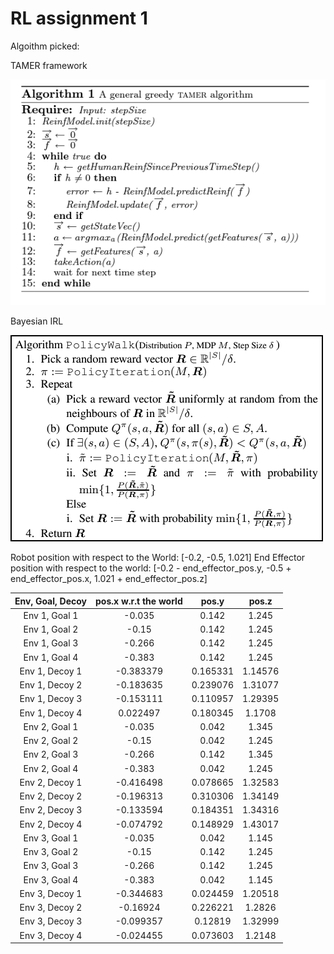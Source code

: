 # RL assignment 1

Algoithm picked: 

TAMER framework

![pseudocode_RL](tamer/pseudocode_TAMER.png)

Bayesian IRL

![pseudocode_IRL](bayesianIRL/Pseudocode_BayesianIRL.png)



Robot position with respect to the World: [-0.2, -0.5, 1.021]
End Effector position with respect to the world: [-0.2 - end_effector_pos.y, -0.5 + end_effector_pos.x, 1.021 + end_effector_pos.z]

|Env, Goal, Decoy| pos.x w.r.t the world | pos.y       | pos.z      |
|:--------------:|:---------------------:|:-----------:|:----------:|
|Env 1, Goal 1   |-0.035		 |0.142        |1.245	    |
|Env 1, Goal 2   |-0.15			 |0.142	       |1.245       |
|Env 1, Goal 3   |-0.266		 |0.142	       |1.245       |
|Env 1, Goal 4   |-0.383		 |0.142        |1.245	    |
|Env 1, Decoy 1  |-0.383379              |0.165331     |1.14576     |
|Env 1, Decoy 2  |-0.183635		 |0.239076     |1.31077     |
|Env 1, Decoy 3  |-0.153111              |0.110957     |1.29395     |
|Env 1, Decoy 4  |0.022497	  	 |0.180345     |1.1708      |
|Env 2, Goal 1   |-0.035		 |0.042        |1.345	    |
|Env 2, Goal 2   |-0.15			 |0.042	       |1.245       |
|Env 2, Goal 3   |-0.266		 |0.142	       |1.345       |
|Env 2, Goal 4   |-0.383		 |0.042        |1.245	    |
|Env 2, Decoy 1  |-0.416498              |0.078665     |1.32583     |
|Env 2, Decoy 2  |-0.196313		 |0.310306     |1.34149     |
|Env 2, Decoy 3  |-0.133594              |0.184351     |1.34316     |
|Env 2, Decoy 4  |-0.074792	  	 |0.148929     |1.43017     |
|Env 3, Goal 1   |-0.035		 |0.042        |1.145	    |
|Env 3, Goal 2   |-0.15			 |0.142	       |1.245       |
|Env 3, Goal 3   |-0.266		 |0.142	       |1.245       |
|Env 3, Goal 4   |-0.383		 |0.042        |1.145	    |
|Env 3, Decoy 1  |-0.344683              |0.024459     |1.20518     |
|Env 3, Decoy 2  |-0.16924		 |0.226221     |1.2826      |
|Env 3, Decoy 3  |-0.099357              |0.12819      |1.32999     |
|Env 3, Decoy 4  |-0.024455	  	 |0.073603     |1.2148      |

